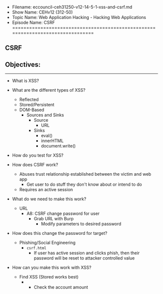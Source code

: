 - Filename: eccouncil-ceh31250-v12-14-5-1-xss-and-csrf.md
- Show Name: CEHv12 (312-50)
- Topic Name: Web Application Hacking - Hacking Web Applications
- Episode Name: CSRF
================================================================================


CSRF
--------------------------------------------------------------------------------

Objectives:
--------------------------------------------------------------------------------

--------------------------------------------------------------------------------


+ What is XSS?

+ What are the different types of XSS?
  - Reflected
  - Stored/Persistent
  - DOM-Based
    + Sources and Sinks
      - Source
        + URL
      - Sinks
        + eval()
        + innerHTML
        + document.write()

+ How do you test for XSS?

+ How does CSRF work?
  - Abuses trust relationship established between the victim and web app
    + Get user to do stuff they don't know about or intend to do
  - Requires an active session

+ What do we need to make this work?
  - URL
    + A8: CSRF change password for user
      - Grab URL with Burp
        + Modify parameters to desired password

+ How does this change the password for target?
  - Phishing/Social Engineering
    + `csrf.html`
      - If user has active session and clicks phish, then their password will
        be reset to attacker controlled value

+ How can you make this work with XSS?
  - Find XSS (Stored works best)
    + <script>new Image().src=</script>
      - Check the account amount

